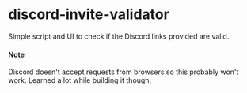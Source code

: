# discord-invite-validator
Simple script and UI to check if the Discord links provided are valid.

#### Note
Discord doesn't accept requests from browsers so this probably won't work. Learned a lot while building it though.
